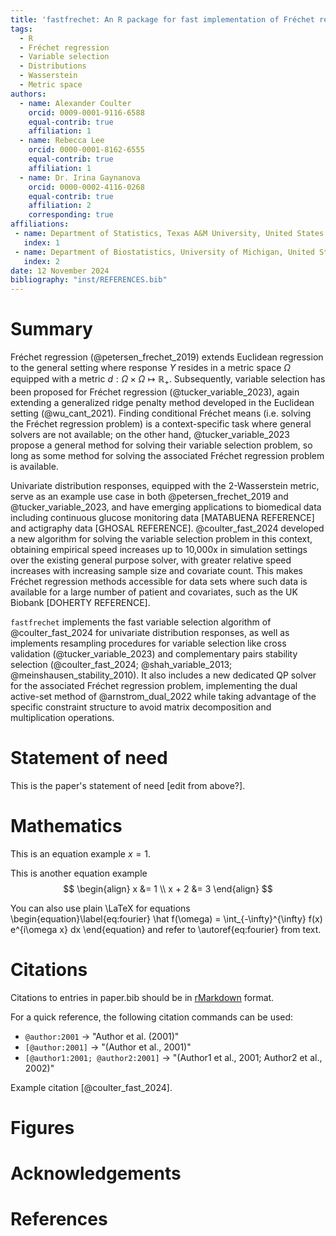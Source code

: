 ```yaml
---
title: 'fastfrechet: An R package for fast implementation of Fréchet regression functions for distribution responses'
tags:
  - R
  - Fréchet regression
  - Variable selection
  - Distributions
  - Wasserstein
  - Metric space
authors:
  - name: Alexander Coulter
    orcid: 0009-0001-9116-6588
    equal-contrib: true
    affiliation: 1
  - name: Rebecca Lee
    orcid: 0000-0001-8162-6555
    equal-contrib: true
    affiliation: 1
  - name: Dr. Irina Gaynanova
    orcid: 0000-0002-4116-0268
    equal-contrib: true
    affiliation: 2
    corresponding: true
affiliations:
 - name: Department of Statistics, Texas A&M University, United States
   index: 1
 - name: Department of Biostatistics, University of Michigan, United States
   index: 2
date: 12 November 2024
bibliography: "inst/REFERENCES.bib"
---
```


# Summary

Fréchet regression (@petersen_frechet_2019) extends Euclidean regression to the
general setting where response $Y$ resides in a metric space $\Omega$ equipped
with a metric $d : \Omega \times \Omega \mapsto \mathbb{R}_+$. Subsequently, variable
selection has been proposed for Fréchet regression (@tucker_variable_2023),
again extending a generalized ridge penalty method developed in the Euclidean
setting (@wu_cant_2021). Finding conditional Fréchet means (i.e. solving the
Fréchet regression problem) is a context-specific task where general solvers are
not available; on the other hand, @tucker_variable_2023 propose a general method
for solving their variable selection problem, so long as some method for solving
the associated Fréchet regression problem is available.

Univariate distribution responses, equipped with the 2-Wasserstein metric, serve
as an example use case in both @petersen_frechet_2019 and @tucker_variable_2023,
and have emerging applications to biomedical data including continuous glucose
monitoring data [MATABUENA REFERENCE] and actigraphy data [GHOSAL REFERENCE].
@coulter_fast_2024 developed a new algorithm for solving the variable selection
problem in this context, obtaining empirical speed increases up to 10,000x in
simulation settings over the existing general purpose solver, with greater
relative speed increases with increasing sample size and covariate count. This
makes Fréchet regression methods accessible for data sets where such data is
available for a large number of patient and covariates, such as the UK Biobank
[DOHERTY REFERENCE].

`fastfrechet` implements the fast variable selection algorithm of
@coulter_fast_2024 for univariate distribution responses, as well as implements
resampling procedures for variable selection like cross validation
(@tucker_variable_2023) and complementary pairs stability selection
(@coulter_fast_2024; @shah_variable_2013; @meinshausen_stability_2010). It also
includes a new dedicated QP solver for the associated Fréchet regression
problem, implementing the dual active-set method of @arnstrom_dual_2022 while
taking advantage of the specific constraint structure to avoid matrix
decomposition and multiplication operations.

# Statement of need

This is the paper's statement of need [edit from above?].

# Mathematics

This is an equation example $x = 1$.

This is another equation example
$$
\begin{align}
x &= 1 \\
x + 2 &= 3
\end{align}
$$

You can also use plain \LaTeX for equations
\begin{equation}\label{eq:fourier}
\hat f(\omega) = \int_{-\infty}^{\infty} f(x) e^{i\omega x} dx
\end{equation}
and refer to \autoref{eq:fourier} from text.

# Citations

Citations to entries in paper.bib should be in
[rMarkdown](http://rmarkdown.rstudio.com/authoring_bibliographies_and_citations.html)
format.

For a quick reference, the following citation commands can be used:
- `@author:2001`  ->  "Author et al. (2001)"
- `[@author:2001]` -> "(Author et al., 2001)"
- `[@author1:2001; @author2:2001]` -> "(Author1 et al., 2001; Author2 et al., 2002)"

Example citation [@coulter_fast_2024].

# Figures

# Acknowledgements

# References